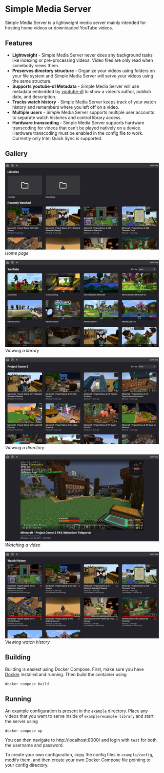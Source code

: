 # Simple Media Server

Simple Media Server is a lightweight media server mainly intended for hosting home videos or downloaded
YouTube videos.

## Features

- **Lightweight** - Simple Media Server never does any background tasks like indexing or pre-processing videos.
  Video files are only read when somebody views them.
- **Preserves directory structure** - Organize your videos using folders on your file system and Simple Media Server
  will serve your videos using the same structure.
- **Supports youtube-dl Metadata** - Simple Media Server will use metadata embedded by
  [youtube-dl](https://github.com/ytdl-org/youtube-dl) to show a video's author, publish date, and description.
- **Tracks watch history** - Simple Media Server keeps track of your watch history and remembers where you left off
  on a video.
- **Multiple users** - Simple Media Server supports multiple user accounts to separate watch histories and control
  library access.
- **Hardware transcoding** - Simple Media Server supports hardware transcoding for videos that can't be played natively
  on a device. Hardware transcoding must be enabled in the config file to work. Currently only Intel Quick Sync is
  supported.

## Gallery

![Home page](images/home_page.png "Home page")
_Home page_

![Inside a library](images/library.png "Inside a library")
_Viewing a library_

![Inside a directory](images/directory.png "Inside a directory")
_Viewing a directory_

![Watching a video](images/video.png "Watching a video")
_Watching a video_

![Watch history](images/watch_history.png "Watch history")
_Viewing watch history_

## Building

Building is easiest using Docker Compose. First, make sure you have [Docker](https://docs.docker.com/get-started/get-docker/)
installed and running. Then build the container using
```shell
docker compose build
```

## Running

An example configuration is present in the `example` directory.
Place any videos that you want to serve inside of `example/example-library` and start
the server using
```shell
docker compose up
```
You can then navigate to http://localhost:8000/ and login with `test` for both the username and password.

To create your own configuration, copy the config files in `example/config`, modify them, and then create your own
Docker Compose file pointing to your config directory.
